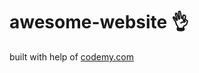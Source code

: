# awesome-website :ok_hand:                    
built with help of <a href="http://johnelder.com/">codemy.com</a>
